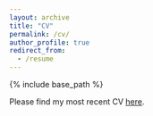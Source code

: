 ```yaml
---
layout: archive
title: "CV"
permalink: /cv/
author_profile: true
redirect_from:
  - /resume
---
```


{% include base_path %}

Please find my most recent CV [here](https://tomwetienne.github.io/files/CVs/ETIENNE_T_W_CV_20250106_shared.pdf).

